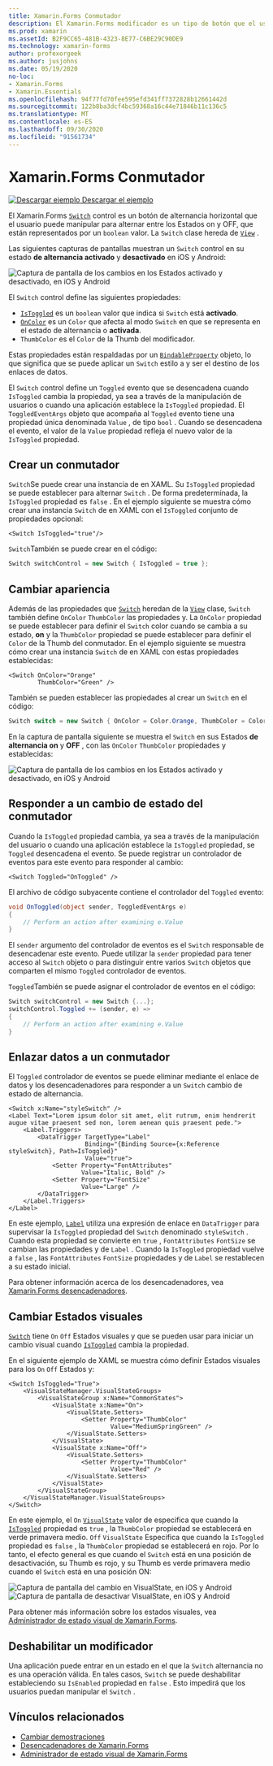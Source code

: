 ```yaml
---
title: Xamarin.Forms Conmutador
description: El Xamarin.Forms modificador es un tipo de botón que el usuario puede manipular para alternar entre los Estados de activado y desactivado. En este artículo se explica cómo usar la clase switch para mostrar un elemento de interfaz de usuario de alternancia.
ms.prod: xamarin
ms.assetId: B2F9CC65-481B-4323-8E77-C6BE29C90DE9
ms.technology: xamarin-forms
author: profexorgeek
ms.author: jusjohns
ms.date: 05/19/2020
no-loc:
- Xamarin.Forms
- Xamarin.Essentials
ms.openlocfilehash: 94f77fd70fee595efd341ff7372828b12661442d
ms.sourcegitcommit: 122b8ba3dcf4bc59368a16c44e71846b11c136c5
ms.translationtype: MT
ms.contentlocale: es-ES
ms.lasthandoff: 09/30/2020
ms.locfileid: "91561734"
---
```

# <a name="no-locxamarinforms-switch"></a>Xamarin.Forms Conmutador

[![Descargar ejemplo](~/media/shared/download.png) Descargar el ejemplo](https://docs.microsoft.com/samples/xamarin/xamarin-forms-samples/userinterface-switchdemos/)

El Xamarin.Forms [`Switch`](xref:Xamarin.Forms.Switch) control es un botón de alternancia horizontal que el usuario puede manipular para alternar entre los Estados on y OFF, que están representados por un `boolean` valor. La `Switch` clase hereda de [`View`](xref:Xamarin.Forms.View) .

Las siguientes capturas de pantallas muestran un `Switch` control en su estado **de alternancia activado** y **desactivado** en iOS y Android:

![Captura de pantalla de los cambios en los Estados activado y desactivado, en iOS y Android](switch-images/switch-states-default.png "Conmutadores en iOS y Android")

El `Switch` control define las siguientes propiedades:

- [`IsToggled`](xref:Xamarin.Forms.Switch.IsToggled) es un `boolean` valor que indica si `Switch` está **activado**.
- [`OnColor`](xref:Xamarin.Forms.Switch.OnColor) es un `Color` que afecta al modo `Switch` en que se representa en el estado de alternancia o **activada**.
- `ThumbColor` es el `Color` de la Thumb del modificador.

Estas propiedades están respaldadas por un [`BindableProperty`](xref:Xamarin.Forms.BindableProperty) objeto, lo que significa que se puede aplicar un `Switch` estilo a y ser el destino de los enlaces de datos.

El `Switch` control define un `Toggled` evento que se desencadena cuando `IsToggled` cambia la propiedad, ya sea a través de la manipulación de usuarios o cuando una aplicación establece la `IsToggled` propiedad. El `ToggledEventArgs` objeto que acompaña al `Toggled` evento tiene una propiedad única denominada `Value` , de tipo `bool` . Cuando se desencadena el evento, el valor de la `Value` propiedad refleja el nuevo valor de la `IsToggled` propiedad.

## <a name="create-a-switch"></a>Crear un conmutador

`Switch`Se puede crear una instancia de en XAML. Su `IsToggled` propiedad se puede establecer para alternar `Switch` . De forma predeterminada, la `IsToggled` propiedad es `false` . En el ejemplo siguiente se muestra cómo crear una instancia `Switch` de en XAML con el `IsToggled` conjunto de propiedades opcional:

```xaml
<Switch IsToggled="true"/>
```

`Switch`También se puede crear en el código:

```csharp
Switch switchControl = new Switch { IsToggled = true };
```

## <a name="switch-appearance"></a>Cambiar apariencia

Además de las propiedades que [`Switch`](xref:Xamarin.Forms.Switch) heredan de la [`View`](xref:Xamarin.Forms.View) clase, `Switch` también define `OnColor` `ThumbColor` las propiedades y. La `OnColor` propiedad se puede establecer para definir el `Switch` color cuando se cambia a su estado, **on** y la `ThumbColor` propiedad se puede establecer para definir el `Color` de la Thumb del conmutador. En el ejemplo siguiente se muestra cómo crear una instancia `Switch` de en XAML con estas propiedades establecidas:

```xaml
<Switch OnColor="Orange"
        ThumbColor="Green" />
```

También se pueden establecer las propiedades al crear un `Switch` en el código:

```csharp
Switch switch = new Switch { OnColor = Color.Orange, ThumbColor = Color.Green };
```

En la captura de pantalla siguiente se muestra el `Switch` en sus Estados **de alternancia on** y **OFF** , con las `OnColor` `ThumbColor` propiedades y establecidas:

![Captura de pantalla de los cambios en los Estados activado y desactivado, en iOS y Android](switch-images/switch-states-colors.png "Conmutadores en iOS y Android")

## <a name="respond-to-a-switch-state-change"></a>Responder a un cambio de estado del conmutador

Cuando la `IsToggled` propiedad cambia, ya sea a través de la manipulación del usuario o cuando una aplicación establece la `IsToggled` propiedad, se `Toggled` desencadena el evento. Se puede registrar un controlador de eventos para este evento para responder al cambio:

```xaml
<Switch Toggled="OnToggled" />
```

El archivo de código subyacente contiene el controlador del `Toggled` evento:

```csharp
void OnToggled(object sender, ToggledEventArgs e)
{
    // Perform an action after examining e.Value
}
```

El `sender` argumento del controlador de eventos es el `Switch` responsable de desencadenar este evento. Puede utilizar la `sender` propiedad para tener acceso al `Switch` objeto o para distinguir entre varios `Switch` objetos que comparten el mismo `Toggled` controlador de eventos.

`Toggled`También se puede asignar el controlador de eventos en el código:

```csharp
Switch switchControl = new Switch {...};
switchControl.Toggled += (sender, e) =>
{
    // Perform an action after examining e.Value
}
```

## <a name="data-bind-a-switch"></a>Enlazar datos a un conmutador

El `Toggled` controlador de eventos se puede eliminar mediante el enlace de datos y los desencadenadores para responder a un `Switch` cambio de estado de alternancia.

```xaml
<Switch x:Name="styleSwitch" />
<Label Text="Lorem ipsum dolor sit amet, elit rutrum, enim hendrerit augue vitae praesent sed non, lorem aenean quis praesent pede.">
    <Label.Triggers>
        <DataTrigger TargetType="Label"
                     Binding="{Binding Source={x:Reference styleSwitch}, Path=IsToggled}"
                     Value="true">
            <Setter Property="FontAttributes"
                    Value="Italic, Bold" />
            <Setter Property="FontSize"
                    Value="Large" />
        </DataTrigger>
    </Label.Triggers>
</Label>
```

En este ejemplo, [`Label`](xref:Xamarin.Forms.Label) utiliza una expresión de enlace en `DataTrigger` para supervisar la `IsToggled` propiedad del `Switch` denominado `styleSwitch` . Cuando esta propiedad se convierte en `true` , `FontAttributes` `FontSize` se cambian las propiedades y de `Label` . Cuando la `IsToggled` propiedad vuelve a `false` , las `FontAttributes` `FontSize` propiedades y de `Label` se restablecen a su estado inicial.

Para obtener información acerca de los desencadenadores, vea [ Xamarin.Forms desencadenadores](~/xamarin-forms/app-fundamentals/triggers.md).

## <a name="switch-visual-states"></a>Cambiar Estados visuales

[`Switch`](xref:Xamarin.Forms.Switch) tiene `On` `Off` Estados visuales y que se pueden usar para iniciar un cambio visual cuando [`IsToggled`](xref:Xamarin.Forms.Switch.IsToggled) cambia la propiedad.

En el siguiente ejemplo de XAML se muestra cómo definir Estados visuales para los `On` `Off` Estados y:

```xaml
<Switch IsToggled="True">
    <VisualStateManager.VisualStateGroups>
        <VisualStateGroup x:Name="CommonStates">
            <VisualState x:Name="On">
                <VisualState.Setters>
                    <Setter Property="ThumbColor"
                            Value="MediumSpringGreen" />
                </VisualState.Setters>
            </VisualState>
            <VisualState x:Name="Off">
                <VisualState.Setters>
                    <Setter Property="ThumbColor"
                            Value="Red" />
                </VisualState.Setters>
            </VisualState>
        </VisualStateGroup>
    </VisualStateManager.VisualStateGroups>
</Switch>
```

En este ejemplo, el `On` [`VisualState`](xref:Xamarin.Forms.VisualState) valor de especifica que cuando la [`IsToggled`](xref:Xamarin.Forms.Switch.IsToggled) propiedad es `true` , la `ThumbColor` propiedad se establecerá en verde primavera medio. `Off` `VisualState` Especifica que cuando la `IsToggled` propiedad es `false` , la `ThumbColor` propiedad se establecerá en rojo. Por lo tanto, el efecto general es que cuando el `Switch` está en una posición de desactivación, su Thumb es rojo, y su Thumb es verde primavera medio cuando el `Switch` está en una posición ON:

![Captura de pantalla del cambio en VisualState, en iOS y Android](switch-images/on-visualstate.png "Cambiar en VisualState") 
 ![Captura de pantalla de desactivar VisualState, en iOS y Android](switch-images/off-visualstate.png "Desactivar VisualState")

Para obtener más información sobre los estados visuales, vea [Administrador de estado visual de Xamarin.Forms](~/xamarin-forms/user-interface/visual-state-manager.md).

## <a name="disable-a-switch"></a>Deshabilitar un modificador

Una aplicación puede entrar en un estado en el que la `Switch` alternancia no es una operación válida. En tales casos, `Switch` se puede deshabilitar estableciendo su `IsEnabled` propiedad en `false` . Esto impedirá que los usuarios puedan manipular el `Switch` .

## <a name="related-links"></a>Vínculos relacionados

- [Cambiar demostraciones](/samples/xamarin/xamarin-forms-samples/userinterface-switchdemos/)
- [Desencadenadores de Xamarin.Forms](~/xamarin-forms/app-fundamentals/triggers.md)
- [Administrador de estado visual de Xamarin.Forms](~/xamarin-forms/user-interface/visual-state-manager.md)
